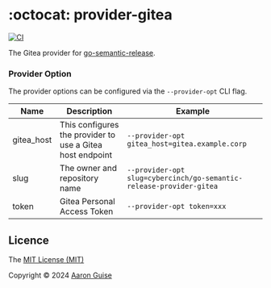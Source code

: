# :octocat: provider-gitea
[![CI](https://github.com/cybercinch/go-semantic-release-provider-gitea/workflows/CI/badge.svg?branch=master)](https://github.com/cybercinch/go-semantic-release-provider-gitea/actions?query=workflow%3ACI+branch%3Amaster)

The Gitea provider for [go-semantic-release](https://github.com/go-semantic-release/semantic-release).

### Provider Option

The provider options can be configured via the `--provider-opt` CLI flag.

| Name | Description | Example |
|---|---|---|
| gitea_host | This configures the provider to use a Gitea host endpoint | `--provider-opt gitea_host=gitea.example.corp` |
| slug | The owner and repository name  | `--provider-opt slug=cybercinch/go-semantic-release-provider-gitea` |
| token | Gitea Personal Access Token  | `--provider-opt token=xxx` |

## Licence

The [MIT License (MIT)](http://opensource.org/licenses/MIT)

Copyright © 2024 [Aaron Guise](https://github.com/guisea)
